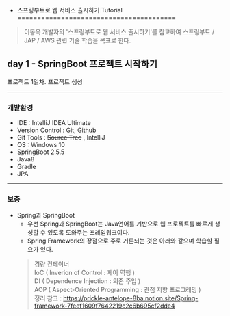- 스프링부트로 웹 서비스 츨시하기 Tutorial
========================================
  
> 이동욱 개발자의 '스프링부트로 웹 서비스 출시하기'를 참고하여 
> 스프링부트 / JAP / AWS 관련 기술 학습을 목표로 한다.

## day 1 - SpringBoot 프로젝트 시작하기

프로젝트 1일차. 프로젝트 생성

---

### 개발환경

 - IDE : IntelliJ IDEA Ultimate
 - Version Control : Git, Github
 - Git Tools : ~~Source Tree~~ , IntelliJ
 - OS : Windows 10
 - SpringBoot 2.5.5
 - Java8
 - Gradle
 - JPA

---

### 보충

 - Spring과 SpringBoot
   - 우선 Spring과 SpringBoot는 Java언어를 기반으로 웹 프로젝트를 빠르게 생성할 수 있도록 도와주는 프레임워크이다.
   - Spring Framework의 장점으로 주로 거론되는 것은 아래와 같으며 학습할 필요가 있다.
   > 경량 컨테이너  
   > IoC ( Inverion of Control : 제어 역행 )  
   > DI ( Dependence Injection : 의존 주입 )  
   > AOP ( Aspect-Oriented Programming : 관점 지향 프로그래밍 )  
   > 정리 참고 : https://prickle-antelope-8ba.notion.site/Spring-framework-7feef1609f7642219c2c6b695cf2dde4
   


